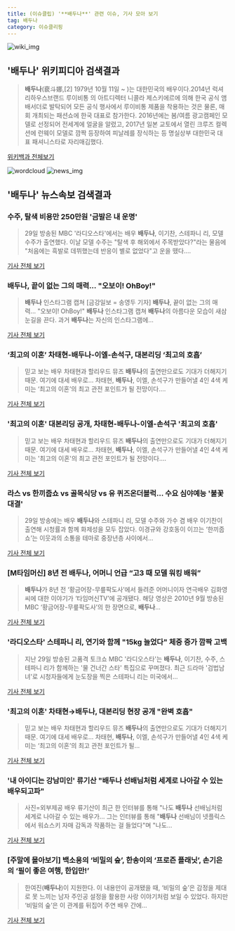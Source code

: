 ```yaml
---
title: (이슈클립) '**배두나**' 관련 이슈, 기사 모아 보기
tag: 배두나
category: 이슈클리핑
---
```

![wiki_img](https://user-images.githubusercontent.com/42597476/44503234-41136a80-a6d0-11e8-9071-6fc6418eafe4.png)
## **'**배두나**'** 위키피디아 검색결과
>**배두나**(裵斗娜,[2] 1979년 10월 11일 ~ )는 대한민국의 배우이다.2014년 럭셔리하우스브랜드 루이비통 의 아트디렉터 니콜라 제스키에르에 의해 한국 공식 앰배서더로 발탁되어 모든 공식 행사에서 루이비통 제품을 착용하는 것은 물론, 매회 개최되는 패션쇼에 한국 대표로 참가한다. 2016년에는 봄/여름 광고캠페인 모델로 선정되어 전세계에 얼굴을 알렸고, 2017년 일본 교토에서 열린 크루즈 컬렉션에 런웨이 모델로 깜짝 등장하여 피날레를 장식하는 등 명실상부 대한민국 대표 패셔니스타로 자리매김했다.

<a href="https://ko.wikipedia.org/wiki/배두나" target="_blank">위키백과 전체보기</a>

![wordcloud](https://s3.ap-northeast-2.amazonaws.com/lyrics101-wordcloud/2018-09-02-1535850954.png)
![news_img](https://user-images.githubusercontent.com/42597476/44507050-1206f400-a6e4-11e8-8d98-7ffbfebb353f.png)
## **'**배두나**'** 뉴스속보 검색결과
### 수주, 탈색 비용만 250만원 '금발은 내 운명'

>29일 방송된 MBC '라디오스타'에서는 배우 **배두나**, 이기찬, 스테파니 리, 모델 수주가 출연했다. 이날 모델 수주는 "탈색 후 해외에서 주목받았다?"라는 물음에 "처음에는 흑발로 데뷔했는데 반응이 별로 없었다"고 운을 뗐다....

<a href="http://www.gukjenews.com/news/articleView.html?idxno=984407" target="_blank">기사 전체 보기</a>

### **배두나**, 끝이 없는 그의 매력… "오보이! OhBoy!"

>**배두나** 인스타그램 캡쳐 [금강일보 = 송영두 기자] **배두나**, 끝이 없는 그의 매력… "오보이! OhBoy!" **배두나** 인스타그램 캡쳐 **배두나**의 아름다운 모습이 새삼 눈길을 끈다. 과거 **배두나**는 자신의 인스타그램에...

<a href="http://www.ggilbo.com/news/articleView.html?idxno=541559" target="_blank">기사 전체 보기</a>

### ‘최고의 이혼’ 차태현-**배두나**-이엘-손석구, 대본리딩 ‘최고의 호흡’

>믿고 보는 배우 차태현과 할리우드 뮤즈 **배두나**의 출연만으로도 기대가 더해지기 때문. 여기에 대세 배우로... 차태현, **배두나**, 이엘, 손석구가 만들어낼 4인 4색 케미는 ‘최고의 이혼’의 최고 관전 포인트가 될 전망이다....

<a href="http://www.kookje.co.kr/news2011/asp/newsbody.asp?code=0500&key=20180902.99099014881" target="_blank">기사 전체 보기</a>

### '최고의 이혼' 대본리딩 공개, 차태현-**배두나**-이엘-손석구 '최고의 호흡'

>믿고 보는 배우 차태현과 할리우드 뮤즈 **배두나**의 출연만으로도 기대가 더해지기 때문. 여기에 대세 배우로... 차태현, **배두나**, 이엘, 손석구가 만들어낼 4인 4색 케미는 '최고의 이혼'의 최고 관전 포인트가 될 전망이다....

<a href="http://news.imaeil.com/Entertainments/2018090101085956282" target="_blank">기사 전체 보기</a>

### 라스 vs 한끼줍쇼 vs 골목식당 vs 유 퀴즈온더블럭… 수요 심야예능 '불꽃 대결'

>29일 방송에는 배우 **배두나**와 스테파니 리, 모델 수주와 가수 겸 배우 이기찬이 출연해 시청률과 함께 화제성을 모두 잡았다. 이경규와 강호동이 이끄는 ‘한끼줍쇼’는 이웃과의 소통을 테마로 중장년층 사이에서...

<a href="http://news.hankyung.com/article/2018083190031" target="_blank">기사 전체 보기</a>

### [M타임머신] 8년 전 **배두나**, 어머니 언급 “고3 때 모델 워킹 배워”

>**배두나**가 8년 전 ‘황금어장-무릎팍도사’에서 들려준 어머니이자 연극배우 김화영 씨에 대한 이야기가 ‘타임머신TV’에 공개됐다. 해당 영상은 2010년 9월 방송된 MBC ‘황금어장-무릎팍도사’의 한 장면으로, **배두나**...

<a href="http://enews.imbc.com/News/RetrieveNewsInfo/242005" target="_blank">기사 전체 보기</a>

### '라디오스타' 스테파니 리, 연기와 함께 "15kg 늘었다" 체중 증가 깜짝 고백

>지난 29일 방송된 고품격 토크쇼 MBC '라디오스타'는 **배두나**, 이기찬, 수주, 스테파니 리가 함께하는 '물 건너간 스타' 특집으로 꾸며졌다. 최근 드라마 '검법남녀'로 시청자들에게 눈도장을 찍은 스테파니 리는 미국에서...

<a href="http://www.ggilbo.com/news/articleView.html?idxno=541392" target="_blank">기사 전체 보기</a>

### '최고의 이혼' 차태현→**배두나**, 대본리딩 현장 공개 "완벽 호흡"

>믿고 보는 배우 차태현과 할리우드 뮤즈 **배두나**의 출연만으로도 기대가 더해지기 때문. 여기에 대세 배우로... 차태현, **배두나**, 이엘, 손석구가 만들어낼 4인 4색 케미는 ‘최고의 이혼’의 최고 관전 포인트가 될...

<a href="http://biz.heraldcorp.com/view.php?ud=201808311002407038261_1" target="_blank">기사 전체 보기</a>

### '내 아이디는 강남미인' 류기산 "**배두나** 선배님처럼 세계로 나아갈 수 있는 배우되고파"

>사진=외부제공 배우 류기산이 최근 한 인터뷰를 통해 "나도 **배두나** 선배님처럼 세계로 나아갈 수 있는 배우가... 그는 인터뷰를 통해 "**배두나** 선배님이 넷플릭스에서 워쇼스키 자매 감독과 작품하는 걸 들었다"며 "나도...

<a href="http://www.wikileaks-kr.org/news/articleView.html?idxno=33465" target="_blank">기사 전체 보기</a>

### [주말에 몰아보기] 백소용의 ‘비밀의 숲’, 한송이의 ‘프로즌 플래닛’, 손기은의 ‘필이 좋은 여행, 한입만!’

>한여진(**배두나**)이 지원한다. 이 내용만이 공개됐을 때, ‘비밀의 숲’은 감정을 제대로 못 느끼는 남자 주인공 설정을 활용한 사랑 이야기처럼 보일 수 있었다. 하지만 ‘비밀의 숲’은 이 관계를 뒤집어 주연 배우 간에...

<a href="http://ize.co.kr/articleView.html?no=2018083108467276939" target="_blank">기사 전체 보기</a>


